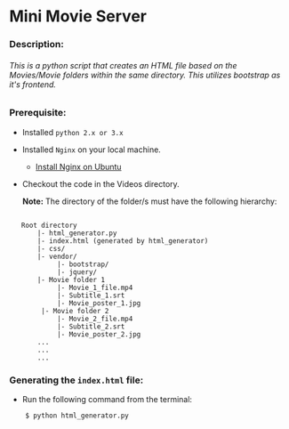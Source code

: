 # Mini Movie Server

### Description:
###### This is a python script that creates an HTML file based on the Movies/Movie folders within the same directory. This utilizes bootstrap as it's frontend.

### Prerequisite:
* Installed `python 2.x or 3.x`
* Installed `Nginx` on your local machine.
    * [Install Nginx on Ubuntu](https://mediatemple.net/community/products/developer/204405534/install-nginx-on-ubuntu)
* Checkout the code in the Videos directory.
    
    **Note:** 
    The directory of the folder/s must have the following hierarchy:
 ```
    
    Root directory
        |- html_generator.py
        |- index.html (generated by html_generator)
        |- css/
        |- vendor/
             |- bootstrap/
             |- jquery/
        |- Movie folder 1
             |- Movie_1_file.mp4
             |- Subtitle_1.srt
             |- Movie_poster_1.jpg
         |- Movie folder 2
             |- Movie_2_file.mp4
             |- Subtitle_2.srt
             |- Movie_poster_2.jpg
        ...
        ...
        ...     
```

### Generating the `index.html` file:
* Run the following command from the terminal:
```
    $ python html_generator.py
```